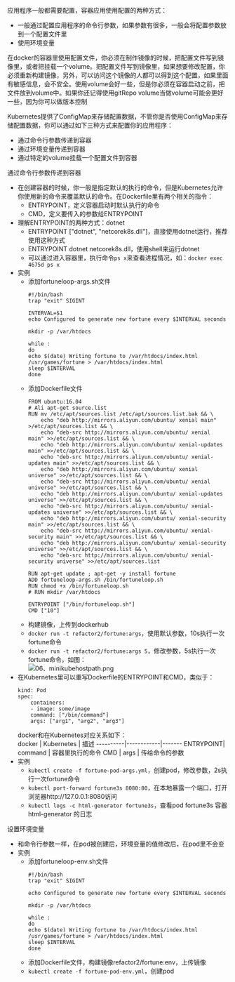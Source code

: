 应用程序一般都需要配置，容器应用使用配置的两种方式：
  * 一般通过配置应用程序的命令行参数，如果参数有很多，一般会将配置参数放到一个配置文件里
  * 使用环境变量

在docker的容器里使用配置文件，你必须在制作镜像的时候，把配置文件写到镜像里，或者把挂载一个volume。把配置文件写到镜像里，如果想要修改配置，你必须重新构建镜像，另外，可以访问这个镜像的人都可以得到这个配置，如果里面有敏感信息，会不安全。使用volume会好一些，但是你必须在容器启动之前，把文件放到volume中。如果你还记得使用gitRepo volume当做volume可能会更好一些，因为你可以做版本控制  

Kubernetes提供了ConfigMap来存储配置数据，不管你是否使用ConfigMap来存储配置数据，你可以通过如下三种方式来配置你的应用程序：
  * 通过命令行参数传递到容器
  * 通过环境变量传递到容器
  * 通过特定的volume挂载一个配置文件到容器

通过命令行参数传递到容器
  * 在创建容器的时候，你一般是指定默认的执行的命令，但是Kubernetes允许你使用新的命令来覆盖默认的命令。在Dockerfile里有两个相关的指令：
      * ENTRYPOINT，定义容器启动时默认执行的命令
      * CMD，定义要传入的参数给ENTRYPOINT
  * 理解ENTRYPOINT的两种方式：dotnet
      * ENTRYPOINT ["dotnet", "netcorek8s.dll"]，直接使用dotnet运行，推荐使用这种方式
      * ENTRYPOINT dotnet netcorek8s.dll，使用shell来运行dotnet
      * 可以通过进入容器里，执行命令`ps x`来查看进程情况，如：`docker exec 4675d ps x`
  * 实例
      * 添加fortuneloop-args.sh文件
        ```
        #!/bin/bash
        trap "exit" SIGINT

        INTERVAL=$1
        echo Configured to generate new fortune every $INTERVAL seconds

        mkdir -p /var/htdocs

        while :
        do
        echo $(date) Writing fortune to /var/htdocs/index.html
        /usr/games/fortune > /var/htdocs/index.html
        sleep $INTERVAL
        done
        ```
      * 添加Dockerfile文件
        ```
        FROM ubuntu:16.04
        # Ali apt-get source.list
        RUN mv /etc/apt/sources.list /etc/apt/sources.list.bak && \
            echo "deb http://mirrors.aliyun.com/ubuntu/ xenial main" >/etc/apt/sources.list && \
            echo "deb-src http://mirrors.aliyun.com/ubuntu/ xenial main" >>/etc/apt/sources.list && \
            echo "deb http://mirrors.aliyun.com/ubuntu/ xenial-updates main" >>/etc/apt/sources.list && \
            echo "deb-src http://mirrors.aliyun.com/ubuntu/ xenial-updates main" >>/etc/apt/sources.list && \
            echo "deb http://mirrors.aliyun.com/ubuntu/ xenial universe" >>/etc/apt/sources.list && \
            echo "deb-src http://mirrors.aliyun.com/ubuntu/ xenial universe" >>/etc/apt/sources.list && \
            echo "deb http://mirrors.aliyun.com/ubuntu/ xenial-updates universe" >>/etc/apt/sources.list && \
            echo "deb-src http://mirrors.aliyun.com/ubuntu/ xenial-updates universe" >>/etc/apt/sources.list && \
            echo "deb http://mirrors.aliyun.com/ubuntu/ xenial-security main" >>/etc/apt/sources.list && \
            echo "deb-src http://mirrors.aliyun.com/ubuntu/ xenial-security main" >>/etc/apt/sources.list && \
            echo "deb http://mirrors.aliyun.com/ubuntu/ xenial-security universe" >>/etc/apt/sources.list && \
            echo "deb-src http://mirrors.aliyun.com/ubuntu/ xenial-security universe" >>/etc/apt/sources.list 

        RUN apt-get update ; apt-get -y install fortune
        ADD fortuneloop-args.sh /bin/fortuneloop.sh
        RUN chmod +x /bin/fortuneloop.sh
        # RUN mkdir /var/htdocs

        ENTRYPOINT ["/bin/fortuneloop.sh"]
        CMD ["10"]
        ```
      * 构建镜像，上传到dockerhub
      * `docker run -t refactor2/fortune:args`，使用默认参数，10s执行一次fortune命令
      * `docker run -t refactor2/fortune:args 5`，修改参数，5s执行一次fortune命令，如图：  
        ![06、minikubehostpath.png](https://images.gitee.com/uploads/images/2019/0222/221332_1f84f61b_5849.png "06、minikubehostpath.png")
  * 在Kubernetes里可以重写Dockerfile的ENTRYPOINT和CMD，类似于：
    ```
    kind: Pod
    spec:
        containers:
        - image: some/image
        command: ["/bin/command"]
        args: ["arg1", "arg2", "arg3"]
    ```
    docker和在Kubernetes对应关系如下：  
    docker    | Kubernetes | 描述
    ----------|------------|-------
    ENTRYPOINT| command    | 容器里执行的命令
    CMD       | args       | 传给命令的参数
  * 实例
      * `kubectl create -f fortune-pod-args.yml`，创建pod，修改参数，2s执行一次fortune命令
      * `kubectl port-forward fortune3s 8080:80`，在本地暴露一个端口，打开浏览器http://127.0.0.1:8080访问
      * `kubectl logs -c html-generator fortune3s`，查看pod fortune3s 容器 html-generator 的日志

设置环境变量
  * 和命令行参数一样，在pod被创建后，环境变量的值修改后，在pod里不会变
  * 实例
      * 添加fortuneloop-env.sh文件
        ```
        #!/bin/bash
        trap "exit" SIGINT

        echo Configured to generate new fortune every $INTERVAL seconds

        mkdir -p /var/htdocs

        while :
        do
        echo $(date) Writing fortune to /var/htdocs/index.html
        /usr/games/fortune > /var/htdocs/index.html
        sleep $INTERVAL
        done
        ```
      * 添加Dockerfile文件，构建镜像refactor2/fortune:env，上传镜像
      * `kubectl create -f fortune-pod-env.yml`，创建pod